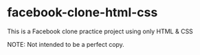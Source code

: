 # facebook-clone-html-css
This is a Facebook clone practice project using only HTML &amp; CSS

NOTE: Not intended to be a perfect copy.